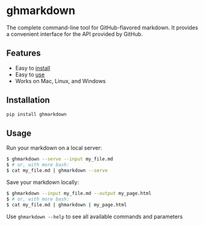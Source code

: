 # ghmarkdown
The complete command-line tool for GitHub-flavored markdown. It provides a convenient interface for the API provided by GitHub.

## Features

- Easy to [install](https://github.com/karan/joe#installation)
- Easy to [use](https://github.com/karan/joe#usage)
- Works on Mac, Linux, and Windows

## Installation
```bash
pip install ghmarkdown
```

## Usage
Run your markdown on a local server:
```bash
$ ghmarkdown --serve --input my_file.md
$ # or, with more bash:
$ cat my_file.md | ghmarkdown --serve
```

Save your markdown locally:
```bash
$ ghmarkdown --input my_file.md --output my_page.html
$ # or, with more bash:
$ cat my_file.md | ghmarkdown | my_page.html
```

Use `ghmarkdown --help` to see all available commands and parameters
